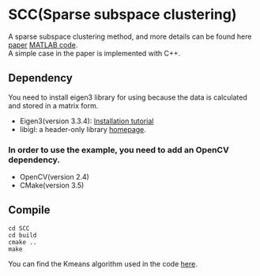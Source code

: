 # SCC(Sparse subspace clustering)
A sparse subspace clustering method, and more details can be found here [paper](https://ieeexplore.ieee.org/abstract/document/6482137/) [MATLAB code](http://www.vision.jhu.edu/code/).<br>
A simple case in the paper is implemented with C++.<br>
## Dependency
You need to install eigen3 library for using because the data is calculated and stored in a matrix form.<br>
* Eigen3(version 3.3.4): [Installation tutorial](http://eigen.tuxfamily.org/index.php?title=Main_Page)<br>
* libigl: a header-only library [homepage](https://github.com/libigl/libigl).<br>
### In order to use the example, you need to add an OpenCV dependency.<br>
* OpenCV(version 2.4)<br>
* CMake(version 3.5)<br>
## Compile
    cd SCC
    cd build
    cmake ..
    make
You can find the Kmeans algorithm used in the code [here](https://github.com/michaelchughes/KMeansRex).
